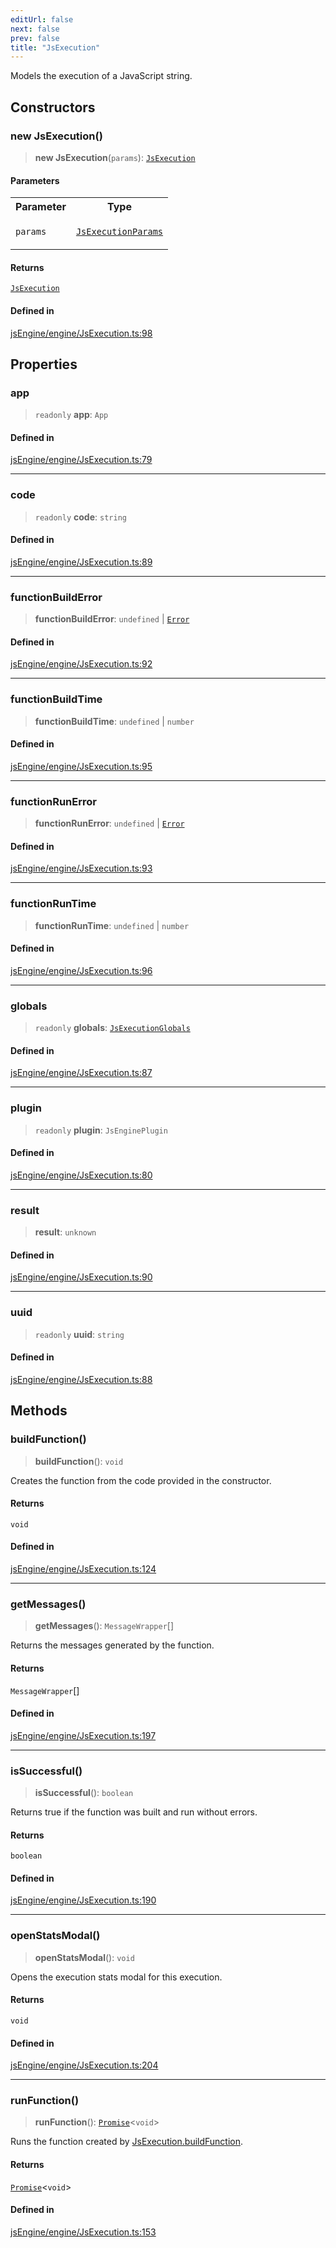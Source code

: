 ```yaml
---
editUrl: false
next: false
prev: false
title: "JsExecution"
---
```


Models the execution of a JavaScript string.

## Constructors

### new JsExecution()

> **new JsExecution**(`params`): [`JsExecution`](/obsidian-js-engine-plugin-docs/api/classes/jsexecution/)

#### Parameters

<table>
<tr>
<th>Parameter</th>
<th>Type</th>
</tr>
<tr>
<td>

`params`

</td>
<td>

[`JsExecutionParams`](/obsidian-js-engine-plugin-docs/api/interfaces/jsexecutionparams/)

</td>
</tr>
</table>

#### Returns

[`JsExecution`](/obsidian-js-engine-plugin-docs/api/classes/jsexecution/)

#### Defined in

[jsEngine/engine/JsExecution.ts:98](https://github.com/mProjectsCode/obsidian-js-engine-plugin/blob/10197bef1eb83a7d7334445d888ca7cb0cfc5bff/jsEngine/engine/JsExecution.ts#L98)

## Properties

### app

> `readonly` **app**: `App`

#### Defined in

[jsEngine/engine/JsExecution.ts:79](https://github.com/mProjectsCode/obsidian-js-engine-plugin/blob/10197bef1eb83a7d7334445d888ca7cb0cfc5bff/jsEngine/engine/JsExecution.ts#L79)

***

### code

> `readonly` **code**: `string`

#### Defined in

[jsEngine/engine/JsExecution.ts:89](https://github.com/mProjectsCode/obsidian-js-engine-plugin/blob/10197bef1eb83a7d7334445d888ca7cb0cfc5bff/jsEngine/engine/JsExecution.ts#L89)

***

### functionBuildError

> **functionBuildError**: `undefined` \| [`Error`](https://developer.mozilla.org/docs/Web/JavaScript/Reference/Global_Objects/Error)

#### Defined in

[jsEngine/engine/JsExecution.ts:92](https://github.com/mProjectsCode/obsidian-js-engine-plugin/blob/10197bef1eb83a7d7334445d888ca7cb0cfc5bff/jsEngine/engine/JsExecution.ts#L92)

***

### functionBuildTime

> **functionBuildTime**: `undefined` \| `number`

#### Defined in

[jsEngine/engine/JsExecution.ts:95](https://github.com/mProjectsCode/obsidian-js-engine-plugin/blob/10197bef1eb83a7d7334445d888ca7cb0cfc5bff/jsEngine/engine/JsExecution.ts#L95)

***

### functionRunError

> **functionRunError**: `undefined` \| [`Error`](https://developer.mozilla.org/docs/Web/JavaScript/Reference/Global_Objects/Error)

#### Defined in

[jsEngine/engine/JsExecution.ts:93](https://github.com/mProjectsCode/obsidian-js-engine-plugin/blob/10197bef1eb83a7d7334445d888ca7cb0cfc5bff/jsEngine/engine/JsExecution.ts#L93)

***

### functionRunTime

> **functionRunTime**: `undefined` \| `number`

#### Defined in

[jsEngine/engine/JsExecution.ts:96](https://github.com/mProjectsCode/obsidian-js-engine-plugin/blob/10197bef1eb83a7d7334445d888ca7cb0cfc5bff/jsEngine/engine/JsExecution.ts#L96)

***

### globals

> `readonly` **globals**: [`JsExecutionGlobals`](/obsidian-js-engine-plugin-docs/api/interfaces/jsexecutionglobals/)

#### Defined in

[jsEngine/engine/JsExecution.ts:87](https://github.com/mProjectsCode/obsidian-js-engine-plugin/blob/10197bef1eb83a7d7334445d888ca7cb0cfc5bff/jsEngine/engine/JsExecution.ts#L87)

***

### plugin

> `readonly` **plugin**: `JsEnginePlugin`

#### Defined in

[jsEngine/engine/JsExecution.ts:80](https://github.com/mProjectsCode/obsidian-js-engine-plugin/blob/10197bef1eb83a7d7334445d888ca7cb0cfc5bff/jsEngine/engine/JsExecution.ts#L80)

***

### result

> **result**: `unknown`

#### Defined in

[jsEngine/engine/JsExecution.ts:90](https://github.com/mProjectsCode/obsidian-js-engine-plugin/blob/10197bef1eb83a7d7334445d888ca7cb0cfc5bff/jsEngine/engine/JsExecution.ts#L90)

***

### uuid

> `readonly` **uuid**: `string`

#### Defined in

[jsEngine/engine/JsExecution.ts:88](https://github.com/mProjectsCode/obsidian-js-engine-plugin/blob/10197bef1eb83a7d7334445d888ca7cb0cfc5bff/jsEngine/engine/JsExecution.ts#L88)

## Methods

### buildFunction()

> **buildFunction**(): `void`

Creates the function from the code provided in the constructor.

#### Returns

`void`

#### Defined in

[jsEngine/engine/JsExecution.ts:124](https://github.com/mProjectsCode/obsidian-js-engine-plugin/blob/10197bef1eb83a7d7334445d888ca7cb0cfc5bff/jsEngine/engine/JsExecution.ts#L124)

***

### getMessages()

> **getMessages**(): `MessageWrapper`[]

Returns the messages generated by the function.

#### Returns

`MessageWrapper`[]

#### Defined in

[jsEngine/engine/JsExecution.ts:197](https://github.com/mProjectsCode/obsidian-js-engine-plugin/blob/10197bef1eb83a7d7334445d888ca7cb0cfc5bff/jsEngine/engine/JsExecution.ts#L197)

***

### isSuccessful()

> **isSuccessful**(): `boolean`

Returns true if the function was built and run without errors.

#### Returns

`boolean`

#### Defined in

[jsEngine/engine/JsExecution.ts:190](https://github.com/mProjectsCode/obsidian-js-engine-plugin/blob/10197bef1eb83a7d7334445d888ca7cb0cfc5bff/jsEngine/engine/JsExecution.ts#L190)

***

### openStatsModal()

> **openStatsModal**(): `void`

Opens the execution stats modal for this execution.

#### Returns

`void`

#### Defined in

[jsEngine/engine/JsExecution.ts:204](https://github.com/mProjectsCode/obsidian-js-engine-plugin/blob/10197bef1eb83a7d7334445d888ca7cb0cfc5bff/jsEngine/engine/JsExecution.ts#L204)

***

### runFunction()

> **runFunction**(): [`Promise`](https://developer.mozilla.org/docs/Web/JavaScript/Reference/Global_Objects/Promise)\<`void`\>

Runs the function created by [JsExecution.buildFunction](../../../../../obsidian-js-engine-plugin-docs/api/classes/jsexecution/#buildfunction).

#### Returns

[`Promise`](https://developer.mozilla.org/docs/Web/JavaScript/Reference/Global_Objects/Promise)\<`void`\>

#### Defined in

[jsEngine/engine/JsExecution.ts:153](https://github.com/mProjectsCode/obsidian-js-engine-plugin/blob/10197bef1eb83a7d7334445d888ca7cb0cfc5bff/jsEngine/engine/JsExecution.ts#L153)
